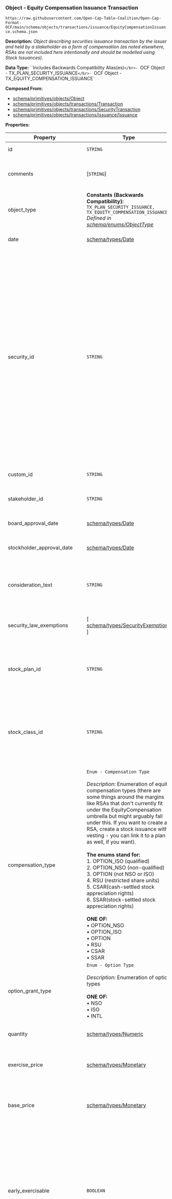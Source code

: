 ### Object - Equity Compensation Issuance Transaction

`https://raw.githubusercontent.com/Open-Cap-Table-Coalition/Open-Cap-Format-OCF/main/schema/objects/transactions/issuance/EquityCompensationIssuance.schema.json`

**Description:** _Object describing securities issuance transaction by the issuer and held by a stakeholder as a form of compensation (as noted elsewhere, RSAs are not included here intentionally and should be modelled using Stock Issuances)._

**Data Type:** ``Includes Backwards Compatibility Alias(es)`</br>- `OCF Object - TX_PLAN_SECURITY_ISSUANCE`</br>- `OCF Object - TX_EQUITY_COMPENSATION_ISSUANCE`

**Composed From:**

- [schema/primitives/objects/Object](../../../primitives/objects/Object.md)
- [schema/primitives/objects/transactions/Transaction](../../../primitives/objects/transactions/Transaction.md)
- [schema/primitives/objects/transactions/SecurityTransaction](../../../primitives/objects/transactions/SecurityTransaction.md)
- [schema/primitives/objects/transactions/issuance/Issuance](../../../primitives/objects/transactions/issuance/Issuance.md)

**Properties:**

| Property                     | Type                                                                                                                                                                                                                                                                                                                                                                                                                                                                                                                                                                                                                                                                                                                                                                                           | Description                                                                                                                                                                                                                                                                                                                                                                                                                                                                                                 | Required   |
| ---------------------------- | ---------------------------------------------------------------------------------------------------------------------------------------------------------------------------------------------------------------------------------------------------------------------------------------------------------------------------------------------------------------------------------------------------------------------------------------------------------------------------------------------------------------------------------------------------------------------------------------------------------------------------------------------------------------------------------------------------------------------------------------------------------------------------------------------- | ----------------------------------------------------------------------------------------------------------------------------------------------------------------------------------------------------------------------------------------------------------------------------------------------------------------------------------------------------------------------------------------------------------------------------------------------------------------------------------------------------------- | ---------- |
| id                           | `STRING`                                                                                                                                                                                                                                                                                                                                                                                                                                                                                                                                                                                                                                                                                                                                                                                       | Identifier for the object                                                                                                                                                                                                                                                                                                                                                                                                                                                                                   | `REQUIRED` |
| comments                     | [`STRING`]                                                                                                                                                                                                                                                                                                                                                                                                                                                                                                                                                                                                                                                                                                                                                                                     | Unstructured text comments related to and stored for the object                                                                                                                                                                                                                                                                                                                                                                                                                                             | -          |
| object_type                  | **Constants (Backwards Compatibility):** `TX_PLAN_SECURITY_ISSUANCE, TX_EQUITY_COMPENSATION_ISSUANCE`</br>_Defined in [schema/enums/ObjectType](../../../enums/ObjectType.md)_                                                                                                                                                                                                                                                                                                                                                                                                                                                                                                                                                                                                                 | Object type field                                                                                                                                                                                                                                                                                                                                                                                                                                                                                           | `REQUIRED` |
| date                         | [schema/types/Date](../../../types/Date.md)                                                                                                                                                                                                                                                                                                                                                                                                                                                                                                                                                                                                                                                                                                                                                    | Date on which the transaction occurred                                                                                                                                                                                                                                                                                                                                                                                                                                                                      | `REQUIRED` |
| security_id                  | `STRING`                                                                                                                                                                                                                                                                                                                                                                                                                                                                                                                                                                                                                                                                                                                                                                                       | Identifier for the security (stock, plan security, warrant, or convertible) by which it can be referenced by other transaction objects. Note that while this identifier is created with an issuance object, it should be different than the issuance object's `id` field which identifies the issuance transaction object itself. All future transactions on the security (e.g. acceptance, transfer, cancel, etc.) must reference this `security_id` to qualify which security the transaction applies to. | `REQUIRED` |
| custom_id                    | `STRING`                                                                                                                                                                                                                                                                                                                                                                                                                                                                                                                                                                                                                                                                                                                                                                                       | A custom ID for this security (e.g. CN-1.)                                                                                                                                                                                                                                                                                                                                                                                                                                                                  | `REQUIRED` |
| stakeholder_id               | `STRING`                                                                                                                                                                                                                                                                                                                                                                                                                                                                                                                                                                                                                                                                                                                                                                                       | Identifier for the stakeholder that holds legal title to this security                                                                                                                                                                                                                                                                                                                                                                                                                                      | `REQUIRED` |
| board_approval_date          | [schema/types/Date](../../../types/Date.md)                                                                                                                                                                                                                                                                                                                                                                                                                                                                                                                                                                                                                                                                                                                                                    | Date of board approval for the security                                                                                                                                                                                                                                                                                                                                                                                                                                                                     | -          |
| stockholder_approval_date    | [schema/types/Date](../../../types/Date.md)                                                                                                                                                                                                                                                                                                                                                                                                                                                                                                                                                                                                                                                                                                                                                    | Date on which the stockholders approved the security                                                                                                                                                                                                                                                                                                                                                                                                                                                        | -          |
| consideration_text           | `STRING`                                                                                                                                                                                                                                                                                                                                                                                                                                                                                                                                                                                                                                                                                                                                                                                       | Unstructured text description of consideration provided in exchange for security issuance                                                                                                                                                                                                                                                                                                                                                                                                                   | -          |
| security_law_exemptions      | [ [schema/types/SecurityExemption](../../../types/SecurityExemption.md) ]                                                                                                                                                                                                                                                                                                                                                                                                                                                                                                                                                                                                                                                                                                                      | List of security law exemptions (and applicable jurisdictions) for this security                                                                                                                                                                                                                                                                                                                                                                                                                            | `REQUIRED` |
| stock_plan_id                | `STRING`                                                                                                                                                                                                                                                                                                                                                                                                                                                                                                                                                                                                                                                                                                                                                                                       | If the equity compensation was issued from a plan (don't forget, plan-less options are a thing), what is the plan id.                                                                                                                                                                                                                                                                                                                                                                                       | -          |
| stock_class_id               | `STRING`                                                                                                                                                                                                                                                                                                                                                                                                                                                                                                                                                                                                                                                                                                                                                                                       | The stock class options will exercise into. Especially important for plan-less options and any issuances from a plan that supports multiple share classes.                                                                                                                                                                                                                                                                                                                                                  | -          |
| compensation_type            | `Enum - Compensation Type`</br></br>_Description:_ Enumeration of equity compensation types (there are some things around the margins like RSAs that don't currently fit under the EquityCompensation umbrella but might arguably fall under this. If you want to create an RSA, create a stock issuance with vesting - you can link it to a plan as well, if you want).</br></br>**The enums stand for:**</br>1. OPTION_ISO (qualified)</br>2. OPTION_NSO (non-qualified)</br>3. OPTION (not NSO or ISO)</br>4. RSU (restricted share units)</br>5. CSAR(cash-settled stock appreciation rights)</br>6. SSAR(stock-settled stock appreciation rights)</br></br>**ONE OF:** </br>&bull; OPTION_NSO </br>&bull; OPTION_ISO </br>&bull; OPTION </br>&bull; RSU </br>&bull; CSAR </br>&bull; SSAR | If the plan security is compensation, what kind?                                                                                                                                                                                                                                                                                                                                                                                                                                                            | `REQUIRED` |
| option_grant_type            | `Enum - Option Type`</br></br>_Description:_ Enumeration of option types</br></br>**ONE OF:** </br>&bull; NSO </br>&bull; ISO </br>&bull; INTL                                                                                                                                                                                                                                                                                                                                                                                                                                                                                                                                                                                                                                                 | If the plan security is an option, what kind?                                                                                                                                                                                                                                                                                                                                                                                                                                                               | -          |
| quantity                     | [schema/types/Numeric](../../../types/Numeric.md)                                                                                                                                                                                                                                                                                                                                                                                                                                                                                                                                                                                                                                                                                                                                              | How many shares are subject to this plan security?                                                                                                                                                                                                                                                                                                                                                                                                                                                          | `REQUIRED` |
| exercise_price               | [schema/types/Monetary](../../../types/Monetary.md)                                                                                                                                                                                                                                                                                                                                                                                                                                                                                                                                                                                                                                                                                                                                            | If this is an option, what is the exercise price of the option?                                                                                                                                                                                                                                                                                                                                                                                                                                             | -          |
| base_price                   | [schema/types/Monetary](../../../types/Monetary.md)                                                                                                                                                                                                                                                                                                                                                                                                                                                                                                                                                                                                                                                                                                                                            | If this is a stock appreciation right, what is the base price used to calculate the appreciation of the SAR?                                                                                                                                                                                                                                                                                                                                                                                                | -          |
| early_exercisable            | `BOOLEAN`                                                                                                                                                                                                                                                                                                                                                                                                                                                                                                                                                                                                                                                                                                                                                                                      | Is this Equity Compensation exercisable prior to completion of vesting? If so, it's assumed the vesting schedule will remain in effect but, instead of vesting a right to exercise, it becomes the schedule determining when a right to repurchase the resulting stock lapses.                                                                                                                                                                                                                              | -          |
| vesting_terms_id             | `STRING`                                                                                                                                                                                                                                                                                                                                                                                                                                                                                                                                                                                                                                                                                                                                                                                       | Identifier of the VestingTerms to which this security is subject. If neither `vesting_terms_id` or `vestings` are present then the security is fully vested on issuance.                                                                                                                                                                                                                                                                                                                                    | -          |
| vestings                     | [ [schema/types/Vesting](../../../types/Vesting.md) ]                                                                                                                                                                                                                                                                                                                                                                                                                                                                                                                                                                                                                                                                                                                                          | List of exact vesting dates and amounts for this security. When `vestings` array is present then `vesting_terms_id` may be ignored.                                                                                                                                                                                                                                                                                                                                                                         | -          |
| expiration_date              | **ONE OF the Following Types/Objs:**</br>&bull; `NULL` _()_</br>&bull; [schema/types/Date](../../../types/Date.md)                                                                                                                                                                                                                                                                                                                                                                                                                                                                                                                                                                                                                                                                             | Expiration date of the plan security                                                                                                                                                                                                                                                                                                                                                                                                                                                                        | `REQUIRED` |
| termination_exercise_windows | [ [schema/types/TerminationWindow](../../../types/TerminationWindow.md) ]                                                                                                                                                                                                                                                                                                                                                                                                                                                                                                                                                                                                                                                                                                                      | Exercise periods applicable to plan security after a termination for a given, enumerated reason                                                                                                                                                                                                                                                                                                                                                                                                             | `REQUIRED` |

**Source Code:** [schema/objects/transactions/issuance/EquityCompensationIssuance](../../../../../../schema/objects/transactions/issuance/EquityCompensationIssuance.schema.json)

**Examples:**

```json
[
  {
    "object_type": "TX_EQUITY_COMPENSATION_ISSUANCE",
    "id": "test-plan-security-issuance-minimal",
    "security_id": "test-plan-security-id",
    "date": "2019-12-12",
    "security_law_exemptions": [
      {
        "description": "Exemption",
        "jurisdiction": "CA"
      }
    ],
    "stakeholder_id": "test-stakeholder-id",
    "custom_id": "CA-1",
    "stock_plan_id": "test-stock-plan-id",
    "compensation_type": "RSU",
    "quantity": "50",
    "exercise_price": {
      "amount": "50.00",
      "currency": "USD"
    },
    "vesting_terms_id": "4yr-1yr-cliff-schedule",
    "expiration_date": "2031-01-20",
    "termination_exercise_windows": [
      {
        "reason": "INVOLUNTARY_WITH_CAUSE",
        "period": 1,
        "period_type": "DAYS"
      }
    ]
  },
  {
    "object_type": "TX_EQUITY_COMPENSATION_ISSUANCE",
    "id": "test-plan-security-issuance-minimal-with-vestings-array",
    "security_id": "test-plan-security-id",
    "date": "2023-06-07",
    "security_law_exemptions": [],
    "stakeholder_id": "test-stakeholder-id",
    "custom_id": "CA-2",
    "stock_plan_id": "test-stock-plan-id",
    "compensation_type": "RSU",
    "quantity": "10000",
    "exercise_price": {
      "amount": "50.00",
      "currency": "USD"
    },
    "vestings": [
      {
        "date": "2024-06-07",
        "amount": "3333"
      },
      {
        "date": "2025-06-07",
        "amount": "3334"
      },
      {
        "date": "2026-06-07",
        "amount": "3333"
      }
    ],
    "expiration_date": "2031-06-07",
    "termination_exercise_windows": []
  },
  {
    "object_type": "TX_EQUITY_COMPENSATION_ISSUANCE",
    "id": "test-plan-security-issuance-any-of-block-for-compensation-type-option",
    "security_id": "test-security-id",
    "date": "2019-12-12",
    "security_law_exemptions": [
      {
        "description": "Exemption",
        "jurisdiction": "CA"
      }
    ],
    "board_approval_date": "2021-01-21",
    "stakeholder_id": "test-stakeholder-id",
    "consideration_text": "1.00 USD",
    "custom_id": "CA-1",
    "stock_plan_id": "test-stock-plan-id",
    "compensation_type": "OPTION",
    "option_grant_type": "ISO",
    "quantity": "50",
    "exercise_price": {
      "amount": "50.00",
      "currency": "USD"
    },
    "expiration_date": "2031-01-20",
    "termination_exercise_windows": [
      {
        "reason": "INVOLUNTARY_WITH_CAUSE",
        "period": 1,
        "period_type": "DAYS"
      }
    ]
  },
  {
    "object_type": "TX_EQUITY_COMPENSATION_ISSUANCE",
    "id": "test-plan-security-issuance-full-fields",
    "security_id": "test-plan-security-issuance-full-fields",
    "date": "2019-12-12",
    "security_law_exemptions": [
      {
        "description": "Exemption",
        "jurisdiction": "CA"
      },
      {
        "description": "Extra special exemption",
        "jurisdiction": "CA"
      }
    ],
    "board_approval_date": "2021-01-21",
    "stakeholder_id": "test-stakeholder-id",
    "consideration_text": "1.00 CAD",
    "custom_id": "CA-1",
    "stock_plan_id": "test-stock-plan-id",
    "compensation_type": "RSU",
    "quantity": "100",
    "exercise_price": {
      "amount": "50.00",
      "currency": "CAD"
    },
    "vesting_terms_id": "custom-vesting-100pct-upfront",
    "vestings": [
      {
        "date": "2019-12-12",
        "amount": "100"
      }
    ],
    "expiration_date": "2031-01-20",
    "termination_exercise_windows": [
      {
        "reason": "INVOLUNTARY_WITH_CAUSE",
        "period": 0,
        "period_type": "DAYS"
      },
      {
        "reason": "VOLUNTARY_GOOD_CAUSE",
        "period": 3,
        "period_type": "MONTHS"
      },
      {
        "reason": "INVOLUNTARY_OTHER",
        "period": 14,
        "period_type": "DAYS"
      },
      {
        "reason": "INVOLUNTARY_DEATH",
        "period": 3,
        "period_type": "YEARS"
      },
      {
        "reason": "INVOLUNTARY_DISABILITY",
        "period": 3,
        "period_type": "YEARS"
      },
      {
        "reason": "VOLUNTARY_RETIREMENT",
        "period": 1,
        "period_type": "MONTHS"
      },
      {
        "reason": "VOLUNTARY_OTHER",
        "period": 3,
        "period_type": "MONTHS"
      }
    ],
    "comments": [
      "comment 1",
      "comment 2",
      "a third comment"
    ]
  },
  {
    "object_type": "TX_EQUITY_COMPENSATION_ISSUANCE",
    "id": "test-equity-compensation-issuance-no-plan",
    "security_id": "planless-equity-compensation-issuance",
    "stock_class_id": "common-stock",
    "date": "2019-12-12",
    "security_law_exemptions": [
      {
        "description": "Exemption",
        "jurisdiction": "CA"
      }
    ],
    "board_approval_date": "2021-01-21",
    "stakeholder_id": "test-stakeholder-id",
    "consideration_text": "1.00 CAD",
    "custom_id": "CA-1",
    "compensation_type": "RSU",
    "quantity": "100",
    "exercise_price": {
      "amount": "50.00",
      "currency": "CAD"
    },
    "vesting_terms_id": "custom-vesting-100pct-upfront",
    "expiration_date": "2031-01-20",
    "termination_exercise_windows": [
      {
        "reason": "INVOLUNTARY_WITH_CAUSE",
        "period": 0,
        "period_type": "DAYS"
      },
      {
        "reason": "VOLUNTARY_GOOD_CAUSE",
        "period": 3,
        "period_type": "MONTHS"
      },
      {
        "reason": "INVOLUNTARY_OTHER",
        "period": 14,
        "period_type": "DAYS"
      },
      {
        "reason": "INVOLUNTARY_DEATH",
        "period": 3,
        "period_type": "YEARS"
      },
      {
        "reason": "INVOLUNTARY_DISABILITY",
        "period": 3,
        "period_type": "YEARS"
      },
      {
        "reason": "VOLUNTARY_RETIREMENT",
        "period": 1,
        "period_type": "MONTHS"
      },
      {
        "reason": "VOLUNTARY_OTHER",
        "period": 3,
        "period_type": "MONTHS"
      }
    ],
    "comments": [
      "comment 1",
      "comment 2",
      "a third comment"
    ]
  }
]
```

Copyright © 2024 Open Cap Table Coalition.
